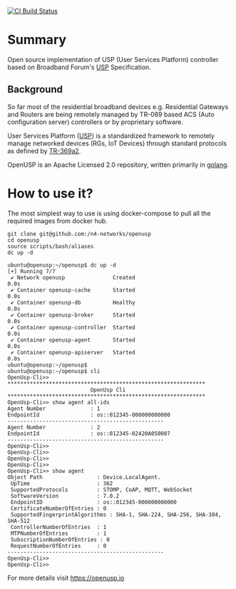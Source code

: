 [![CI Build Status](https://github.com/n4-networks/openusp/actions/workflows/build.yml/badge.svg)](https://github.com/n4-networks/openusp/actions/workflows/build.yml)

# Summary 
Open source implementation of USP (User Services Platform) controller based on Broadband Forum's [USP](https://usp.technology) Specification.

## Background
So far most of the residential broadband devices e.g. Residential Gateways and Routers are being remotely managed by TR-069 based ACS (Auto configuration server) controllers or by proprietary software.

User Services Platform ([USP](https://usp.technology)) is a standardized framework to remotely manage networked devices (RGs, IoT Devices) through standard protocols as defined by [TR-369a2](https://usp.technology/specification/index.html).

OpenUSP is an Apache Licensed 2.0 repository, written primarily in [golang](https://go.dev). 

# How to use it?
The most simplest way to use is using docker-compose to pull all the required images from docker hub. 

```
git clone git@github.com:/n4-networks/openusp
cd openusp
source scripts/bash/aliases
dc up -d

ubuntu@openusp:~/openusp$ dc up -d
[+] Running 7/7
 ✔ Network openusp               Created                                  0.0s 
 ✔ Container openusp-cache       Started                                  0.0s 
 ✔ Container openusp-db          Healthy                                  0.0s 
 ✔ Container openusp-broker      Started                                  0.0s 
 ✔ Container openusp-controller  Started                                  0.0s 
 ✔ Container openusp-agent       Started                                  0.0s 
 ✔ Container openusp-apiserver   Started                                  0.0s 
ubuntu@openusp:~/openusp$ 
ubuntu@openusp:~/openusp$ cli
OpenUsp-Cli>>  
**************************************************************
                          OpenUsp Cli
**************************************************************
OpenUsp-Cli>> show agent all-ids
Agent Number              : 1           
EndpointId                : os::012345-000000000000
-------------------------------------------------
Agent Number              : 2           
EndpointId                : os::012345-02420A050007
-------------------------------------------------
OpenUsp-Cli>> 
OpenUsp-Cli>> 
OpenUsp-Cli>> 
OpenUsp-Cli>> 
OpenUsp-Cli>> show agent
Object Path                 : Device.LocalAgent.
 UpTime                     : 362         
 SupportedProtocols         : STOMP, CoAP, MQTT, WebSocket
 SoftwareVersion            : 7.0.2       
 EndpointID                 : os::012345-000000000000
 CertificateNumberOfEntries : 0           
 SupportedFingerprintAlgorithms : SHA-1, SHA-224, SHA-256, SHA-384, SHA-512
 ControllerNumberOfEntries  : 1           
 MTPNumberOfEntries         : 1           
 SubscriptionNumberOfEntries : 0           
 RequestNumberOfEntries     : 0           
-------------------------------------------------
OpenUsp-Cli>> 
OpenUsp-Cli>> 

```

For more details visit https://openusp.io


